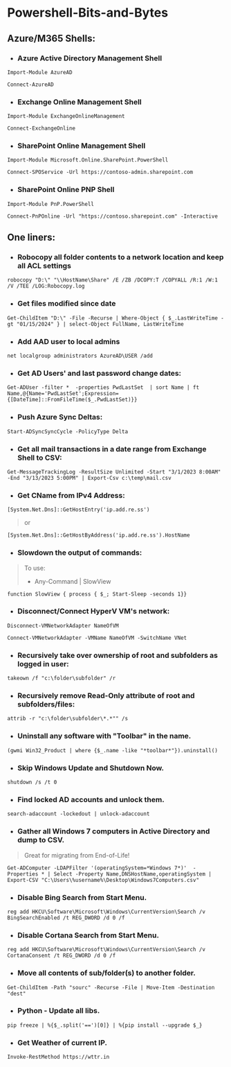# Powershell-Bits-and-Bytes

## Azure/M365 Shells:

* ### Azure Active Directory Management Shell
```
Import-Module AzureAD

Connect-AzureAD
```

* ### Exchange Online Management Shell
```
Import-Module ExchangeOnlineManagement

Connect-ExchangeOnline
```

* ### SharePoint Online Management Shell
```
Import-Module Microsoft.Online.SharePoint.PowerShell

Connect-SPOService -Url https://contoso-admin.sharepoint.com
```

* ### SharePoint Online PNP Shell
```
Import-Module PnP.PowerShell

Connect-PnPOnline -Url "https://contoso.sharepoint.com" -Interactive
```

## One liners:
* ### Robocopy all folder contents to a network location and keep all ACL settings
```
robocopy "D:\" "\\HostName\Share" /E /ZB /DCOPY:T /COPYALL /R:1 /W:1 /V /TEE /LOG:Robocopy.log
```

* ### Get files modified since date
```
Get-ChildItem "D:\" -File -Recurse | Where-Object { $_.LastWriteTime -gt "01/15/2024" } | select-Object FullName, LastWriteTime
```

* ### Add AAD user to local admins
```
net localgroup administrators AzureAD\USER /add
```

* ### Get AD Users' and last password change dates:
```
Get-ADUser -filter *  -properties PwdLastSet  | sort Name | ft Name,@{Name='PwdLastSet';Expression={[DateTime]::FromFileTime($_.PwdLastSet)}}
```

* ### Push Azure Sync Deltas:
```
Start-ADSyncSyncCycle -PolicyType Delta
```

* ### Get all mail transactions in a date range from Exchange Shell to CSV:
```
Get-MessageTrackingLog -ResultSize Unlimited -Start "3/1/2023 8:00AM" -End "3/13/2023 5:00PM" | Export-Csv c:\temp\mail.csv
```

* ### Get CName from IPv4 Address:
```
[System.Net.Dns]::GetHostEntry('ip.add.re.ss')
```
> or
```
[System.Net.Dns]::GetHostByAddress('ip.add.re.ss').HostName
```

* ### Slowdown the output of commands:
> To use:
> - Any-Command | SlowView
```
function SlowView { process { $_; Start-Sleep -seconds 1}}
```

* ### Disconnect/Connect HyperV VM's network:
```
Disconnect-VMNetworkAdapter NameOfVM
```
```
Connect-VMNetworkAdapter -VMName NameOfVM -SwitchName VNet
```

* ### Recursively take over ownership of root and subfolders as logged in user:
```
takeown /f "c:\folder\subfolder" /r
```

* ### Recursively remove Read-Only attribute of root and subfolders/files:
```
attrib -r "c:\folder\subfolder\*.*"" /s
```

* ### Uninstall any software with "Toolbar" in the name.
```
(gwmi Win32_Product | where {$_.name -like "*toolbar*"}).uninstall()
```

* ### Skip Windows Update and Shutdown Now.
```
shutdown /s /t 0
```

* ### Find locked AD accounts and unlock them.
```
search-adaccount -lockedout | unlock-adaccount
```

* ### Gather all Windows 7 computers in Active Directory and dump to CSV.
> Great for migrating from End-of-Life!
```
Get-ADComputer -LDAPFilter '(operatingSystem=*Windows 7*)'  -Properties * | Select -Property Name,DNSHostName,operatingSystem | Export-CSV "C:\Users\%username%\Desktop\Windows7Computers.csv"
```

* ### Disable Bing Search from Start Menu.
```
reg add HKCU\Software\Microsoft\Windows\CurrentVersion\Search /v BingSearchEnabled /t REG_DWORD /d 0 /f
```

* ### Disable Cortana Search from Start Menu.
```
reg add HKCU\Software\Microsoft\Windows\CurrentVersion\Search /v CortanaConsent /t REG_DWORD /d 0 /f
```

* ### Move all contents of sub/folder(s) to another folder.
```
Get-ChildItem -Path "sourc" -Recurse -File | Move-Item -Destination "dest"
```

* ### Python - Update all libs.
```
pip freeze | %{$_.split('==')[0]} | %{pip install --upgrade $_}
```

* ### Get Weather of current IP.
```
Invoke-RestMethod https://wttr.in
```
